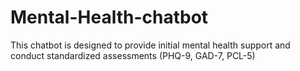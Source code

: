# Mental-Health-chatbot
 This chatbot is designed to provide initial mental health support and conduct standardized assessments (PHQ-9, GAD-7, PCL-5)
